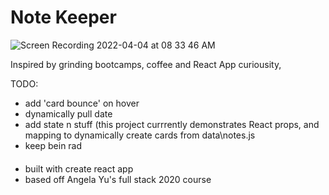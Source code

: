 # Note Keeper
![Screen Recording 2022-04-04 at 08 33 46 AM](https://user-images.githubusercontent.com/23610226/161567273-4786f0b6-af7e-490c-a1ef-4e9f403dc0fe.gif)


Inspired by grinding bootcamps, coffee and React App curiousity, 

TODO:
- add 'card bounce' on hover
- dynamically pull date
- add state n stuff (this project currrently demonstrates React props, and mapping to dynamically create cards from data\notes.js
- keep bein rad

####
- built with create react app
- based off Angela Yu's full stack 2020 course
